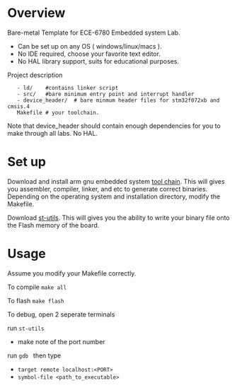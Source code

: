 # Overview 

Bare-metal Template for ECE-6780 Embedded system Lab. 

- Can be set up on any OS ( windows/linux/macs ).
- No IDE required, choose your favorite text editor.
- No HAL library support, suits for educational purposes.

Project description

```
   - ld/    #contains linker script
   - src/   #bare minimum entry point and interrupt handler
   - device_header/  # bare minmum header files for stm32f072xb and cmsis.4
   Makefile # your toolchain. 
```
Note that device_header should contain enough dependencies for you to make through all labs. No HAL. 

# Set up

Download and install arm gnu embedded system [tool chain](https://developer.arm.com/downloads/-/gnu-rm). This will gives you assembler, compiler, linker, and etc to generate correct binaries. Depending on the operating system and installation directory, modify the Makefile.

Download [st-utils](https://github.com/stlink-org/stlink). This will gives you the ability to write your binary file onto the Flash memory of the board. 

# Usage
Assume you modify your Makefile correctly.

To compile 
```make all``` 

To flash
```make flash``` 

To debug, open 2 seperate terminals 

run ```st-utils``` 

- make note of the port number 

run ```gdb ``` then type 

- ```target remote localhost:<PORT> ```
- ``` symbol-file <path_to_executable> ```


